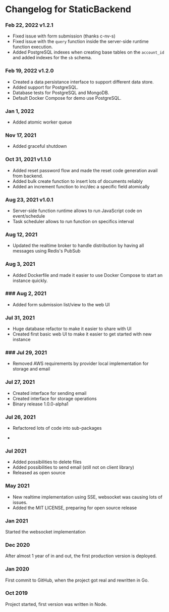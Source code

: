 # Changelog for StaticBackend

### Feb 22, 2022 v1.2.1

* Fixed issue with form submission (thanks c-nv-s)
* Fixed issue with the `query` function inside the server-side runtime 
function execution.
* Added PostgreSQL indexes when creating base tables on the `account_id` and 
added indexes for the `sb` schema.

### Feb 19, 2022 v1.2.0

*  Created a data persistance interface to support different data store.
* Added support for PostgreSQL.
* Database tests for PostgreSQL and MongoDB.
* Default Docker Compose for demo use PostgreSQL.

### Jan 1, 2022

* Added atomic worker queue

### Nov 17, 2021

* Added graceful shutdown

### Oct 31, 2021 v1.1.0

* Added reset password flow and made the reset code generation avail from backend.
* Added bulk create function to insert lots of documents reliably
* Added an increment function to inc/dec a specific field atomically

### Aug 23, 2021 v1.0.1

* Server-side function runtime allows to run JavaScript code on event/schedule
* Task scheduler allows to run function on specifics interval

### Aug 12, 2021

* Updated the realtime broker to handle distribution by having all messages 
using Redis's PubSub

### Aug 3, 2021

* Added Dockerfile and made it easier to use Docker Compose to start an 
instance quickly.

### ### Aug 2, 2021

* Added form submission list/view to the web UI

### Jul 31, 2021

* Huge database refactor to make it easier to share with UI
* Created first basic web UI to make it easier to get started with new instance

### ### Jul 29, 2021

* Removed AWS requirements by provider local implementation for storage and 
email

### Jul 27, 2021

* Created interface for sending email
* Created interface for storage operations
* Binary release 1.0.0-alpha1

### Jul 26, 2021

* Refactored lots of code into sub-packages

* 

### Jul 2021

* Added possibilities to delete files
* Added possibilities to send email (still not on client library)
* Released as open source

### May 2021

* New realtime implementation using SSE, websocket was causing lots of issues.
* Added the MIT LICENSE, preparing for open source release

### Jan 2021

Started the websocket implementation

### Dec 2020

After almost 1 year of in and out, the first production version is deployed.

### Jan 2020

First commit to GitHub, when the project got real and rewritten in Go.

### Oct 2019

Project started, first version was written in Node.
